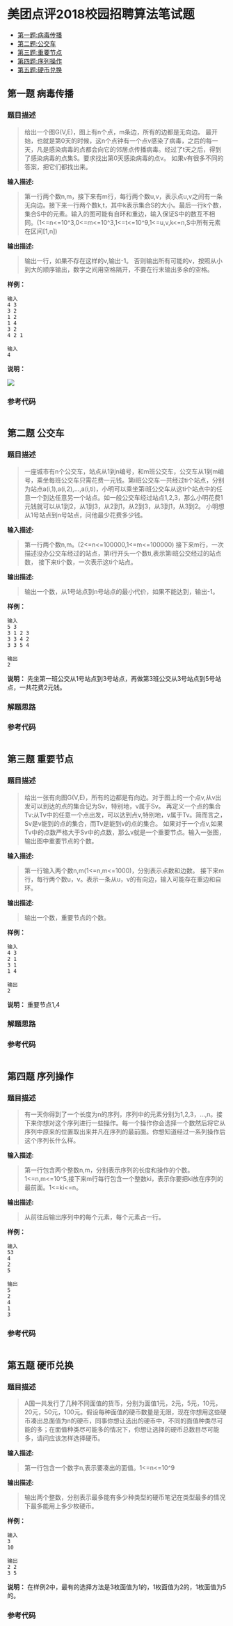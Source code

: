 # 美团点评2018校园招聘算法笔试题

<!-- TOC -->
* [第一题:病毒传播](#第一题-病毒传播)
* [第二题:公交车](#第二题-公交车)
* [第三题:重要节点](#第三题-重要节点)
* [第四题:序列操作](#第四题-序列操作)
* [第五题:硬币兑换](#第五题-硬币兑换)
<!-- TOC -->


## 第一题 病毒传播

### 题目描述
>给出一个图G(V,E)，图上有n个点，m条边，所有的边都是无向边。
最开始，也就是第0天的时候，这n个点钟有一个点v感染了病毒，之后的每一天，凡是感染病毒的点都会向它的邻居点传播病毒。经过了t天之后，得到了感染病毒的点集S。要求找出第0天感染病毒的点v。
如果v有很多不同的答案，把它们都找出来。

**输入描述:**
>第一行两个数n,m，接下来有m行，每行两个数u,v，表示点u,v之间有一条无向边。接下来一行两个数k,t，其中k表示集合S的大小。最后一行k个数，集合S中的元素。输入的图可能有自环和重边，输入保证S中的数互不相同。(1<=n<=10^3,0<=m<=10^3,1<=t<=10^9,1<=u,v,k<=n,S中所有元素在区间[1,n])

**输出描述:**
>输出一行，如果不存在这样的v,输出-1。
否则输出所有可能的v，按照从小到大的顺序输出，数字之间用空格隔开，不要在行末输出多余的空格。

**样例：**
```
输入
4 3
3 2
1 2
1 4
3 2
4 2 1

输入
4
```

**说明：**

![](https://github.com/LyricYang/Internet-Recruiting-Algorithm-Problems/blob/master/MEITUAN/pic/pic1.jpg)

### 参考代码
```java
```

## 第二题 公交车

### 题目描述
>一座城市有n个公交车，站点从1到n编号，和m班公交车，公交车从1到m编号，乘坐每班公交车只需花费一元钱。第i班公交车一共经过ti个站点，分别为站点a(i,1),a(i,2),...,a(i,ti)，小明可以乘坐第i班公交车从这ti个站点中的任意一个到达任意另一个站点。如一般公交车经过站点1,2,3，那么小明花费1元钱就可以从1到2，从1到3，从2到1，从2到3，从3到1，从3到2。
小明想从1号站点到n号站点，问他最少花费多少钱。

**输入描述:**
>第一行两个数n,m。(2<=n<=100000,1<=m<=100000)
接下来m行，一次描述没办公交车经过的站点，第i行开头一个数ti,表示第i班公交经过的站点数，
接下来ti个数，一次表示这ti个站点。

**输出描述:**
>输出一个数，从1号站点到n号站点的最小代价，如果不能达到，输出-1。

**样例：**
```
输入
5 3
3 1 2 3
3 3 4 2
3 3 5 4

输出
2
```

**说明：**
先坐第一班公交从1号站点到3号站点，再做第3班公交从3号站点到5号站点，一共花费2元钱。

### 解题思路


### 参考代码
```java

```

## 第三题 重要节点

### 题目描述
>给出一张有向图G(V,E)，所有的边都是有向边。对于图上的一个点v,从v出发可以到达的点的集合记为Sv，特别地，v属于Sv。 再定义一个点的集合Tv:从Tv中的任意一个点出发，可以达到点v,特别地，v属于Tv。简而言之，Sv是v能到的点的集合，而Tv是能到v的点的集合。
如果对于一个点v,如果Tv中的点数严格大于Sv中的点数，那么v就是一个重要节点。输入一张图，输出图中重要节点的个数。

**输入描述:**
>第一行输入两个数n,m(1<=n,m<=1000)，分别表示点数和边数。
接下来m行，每行两个数u，v。表示一条从u，v的有向边，输入可能存在重边和自环。

**输出描述:**
>输出一个数，重要节点的个数。

**样例：**
```
输入
4 3
2 1
3 1
1 4

输出
2
```

**说明：**
重要节点1,4

### 解题思路


### 参考代码
```java

```

## 第四题 序列操作

### 题目描述
>有一天你得到了一个长度为n的序列，序列中的元素分别为1,2,3，...,n。接下来你想对这个序列进行一些操作。每一个操作你会选择一个数然后将它从序列中原来的位置取出来并凡在序列的最前面。你想知道经过一系列操作后这个序列长什么样。

**输入描述:**
>第一行包含两个整数n,m，分别表示序列的长度和操作的个数。1<=n,m<=10^5,接下来m行每行包含一个整数ki，表示你要把ki放在序列的最前面。1<=ki<=n。

**输出描述:**
>从前往后输出序列中的每个元素，每个元素占一行。

**样例：**
```
输入
53
4
2
5

输出
5
2
4
1
3
```

### 参考代码
```java

```

## 第五题 硬币兑换

### 题目描述
>A国一共发行了几种不同面值的货币，分别为面值1元，2元，5元，10元，20元，50元，100元。假设每种面值的硬币数量是无限，现在你想用这些硬币凑出总面值为n的硬币，同事你想让选出的硬币中，不同的面值种类尽可能的多；在面值种类尽可能多的情况下，你想让选择的硬币总数目尽可能多，请问应该怎样选择硬币。

**输入描述:**
>第一行包含一个数字n,表示要凑出的面值。1<=n<=10^9

**输出描述:**
>输出两个整数，分别表示最多能有多少种类型的硬币笔记在类型最多的情况下最多能用上多少枚硬币。

**样例：**
```
输入
3
10

输出
2 2
3 5

```

**说明：**
在样例2中，最有的选择方法是3枚面值为1的，1枚面值为2的，1枚面值为5的。

### 参考代码
```java

```
